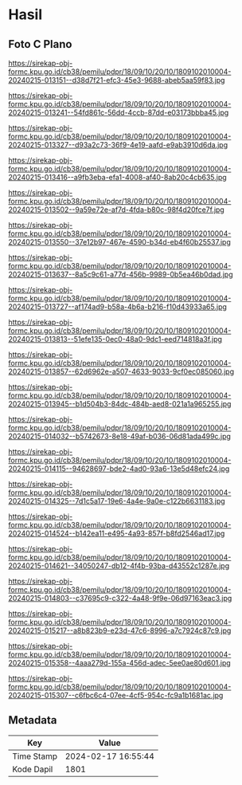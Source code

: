 # Hasil

## Foto C Plano

https://sirekap-obj-formc.kpu.go.id/cb38/pemilu/pdpr/18/09/10/20/10/1809102010004-20240215-013151--d38d7f21-efc3-45e3-9688-abeb5aa59f83.jpg

https://sirekap-obj-formc.kpu.go.id/cb38/pemilu/pdpr/18/09/10/20/10/1809102010004-20240215-013241--54fd861c-56dd-4ccb-87dd-e03173bbba45.jpg

https://sirekap-obj-formc.kpu.go.id/cb38/pemilu/pdpr/18/09/10/20/10/1809102010004-20240215-013327--d93a2c73-36f9-4e19-aafd-e9ab3910d6da.jpg

https://sirekap-obj-formc.kpu.go.id/cb38/pemilu/pdpr/18/09/10/20/10/1809102010004-20240215-013416--a9fb3eba-efa1-4008-af40-8ab20c4cb635.jpg

https://sirekap-obj-formc.kpu.go.id/cb38/pemilu/pdpr/18/09/10/20/10/1809102010004-20240215-013502--9a59e72e-af7d-4fda-b80c-98f4d20fce7f.jpg

https://sirekap-obj-formc.kpu.go.id/cb38/pemilu/pdpr/18/09/10/20/10/1809102010004-20240215-013550--37e12b97-467e-4590-b34d-eb4f60b25537.jpg

https://sirekap-obj-formc.kpu.go.id/cb38/pemilu/pdpr/18/09/10/20/10/1809102010004-20240215-013637--8a5c9c61-a77d-456b-9989-0b5ea46b0dad.jpg

https://sirekap-obj-formc.kpu.go.id/cb38/pemilu/pdpr/18/09/10/20/10/1809102010004-20240215-013727--af174ad9-b58a-4b6a-b216-f10d43933a65.jpg

https://sirekap-obj-formc.kpu.go.id/cb38/pemilu/pdpr/18/09/10/20/10/1809102010004-20240215-013813--51efe135-0ec0-48a0-9dc1-eed714818a3f.jpg

https://sirekap-obj-formc.kpu.go.id/cb38/pemilu/pdpr/18/09/10/20/10/1809102010004-20240215-013857--62d6962e-a507-4633-9033-9cf0ec085060.jpg

https://sirekap-obj-formc.kpu.go.id/cb38/pemilu/pdpr/18/09/10/20/10/1809102010004-20240215-013945--b1d504b3-84dc-484b-aed8-021a1a965255.jpg

https://sirekap-obj-formc.kpu.go.id/cb38/pemilu/pdpr/18/09/10/20/10/1809102010004-20240215-014032--b5742673-8e18-49af-b036-06d81ada499c.jpg

https://sirekap-obj-formc.kpu.go.id/cb38/pemilu/pdpr/18/09/10/20/10/1809102010004-20240215-014115--94628697-bde2-4ad0-93a6-13e5d48efc24.jpg

https://sirekap-obj-formc.kpu.go.id/cb38/pemilu/pdpr/18/09/10/20/10/1809102010004-20240215-014325--7d1c5a17-19e6-4a4e-9a0e-c122b6631183.jpg

https://sirekap-obj-formc.kpu.go.id/cb38/pemilu/pdpr/18/09/10/20/10/1809102010004-20240215-014524--b142ea11-e495-4a93-857f-b8fd2546ad17.jpg

https://sirekap-obj-formc.kpu.go.id/cb38/pemilu/pdpr/18/09/10/20/10/1809102010004-20240215-014621--34050247-db12-4f4b-93ba-d43552c1287e.jpg

https://sirekap-obj-formc.kpu.go.id/cb38/pemilu/pdpr/18/09/10/20/10/1809102010004-20240215-014803--c37695c9-c322-4a48-9f9e-06d97163eac3.jpg

https://sirekap-obj-formc.kpu.go.id/cb38/pemilu/pdpr/18/09/10/20/10/1809102010004-20240215-015217--a8b823b9-e23d-47c6-8996-a7c7924c87c9.jpg

https://sirekap-obj-formc.kpu.go.id/cb38/pemilu/pdpr/18/09/10/20/10/1809102010004-20240215-015358--4aaa279d-155a-456d-adec-5ee0ae80d601.jpg

https://sirekap-obj-formc.kpu.go.id/cb38/pemilu/pdpr/18/09/10/20/10/1809102010004-20240215-015307--c6fbc6c4-07ee-4cf5-954c-fc9a1b1681ac.jpg


## Metadata

| Key        | Value               |
| ---------- | ------------------- |
| Time Stamp | 2024-02-17 16:55:44 |
| Kode Dapil | 1801                |



